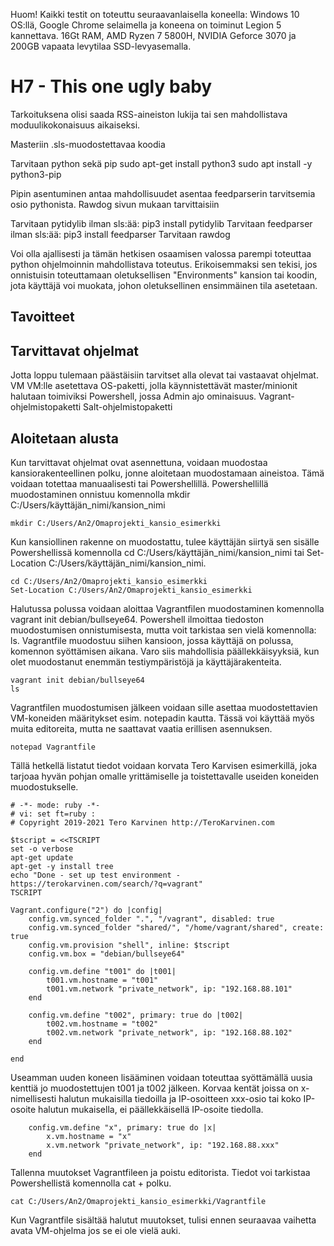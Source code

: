 Huom! Kaikki testit on toteuttu seuraavanlaisella koneella: Windows 10 OS:llä, Google Chrome selaimella ja koneena on toiminut Legion 5 kannettava. 16Gt RAM, AMD Ryzen 7 5800H, NVIDIA Geforce 3070 ja 200GB vapaata levytilaa SSD-levyasemalla.
# H7 - This one ugly baby

Tarkoituksena olisi saada RSS-aineiston lukija tai sen mahdollistava moduulikokonaisuus aikaiseksi.

Masteriin .sls-muodostettavaa koodia

Tarvitaan python sekä pip
    sudo apt-get install python3
    sudo apt install -y python3-pip

Pipin asentuminen antaa mahdollisuudet asentaa feedparserin tarvitsemia osio pythonista.
Rawdog sivun mukaan tarvittaisiin 


Tarvitaan pytidylib ilman sls:ää: pip3 install pytidylib
Tarvitaan feedparser ilman sls:ää: pip3 install feedparser
Tarvitaan rawdog

Voi olla ajallisesti ja tämän hetkisen osaamisen valossa parempi toteuttaa python ohjelmoinnin mahdollistava toteutus.
Erikoisemmaksi sen tekisi, jos onnistuisin toteuttamaan oletuksellisen "Environments" kansion tai koodin, jota käyttäjä voi muokata, johon oletuksellinen ensimmäinen tila asetetaan.

## Tavoitteet

## Tarvittavat ohjelmat

Jotta loppu tulemaan päästäisiin tarvitset alla olevat tai vastaavat ohjelmat.
VM
VM:lle asetettava OS-paketti, jolla käynnistettävät master/minionit halutaan toimiviksi
Powershell, jossa Admin ajo ominaisuus.
Vagrant-ohjelmistopaketti
Salt-ohjelmistopaketti

## Aloitetaan alusta

Kun tarvittavat ohjelmat ovat asennettuna, voidaan muodostaa kansiorakenteellinen polku, jonne aloitetaan muodostamaan aineistoa.
Tämä voidaan totettaa manuaalisesti tai Powershellillä. Powershellillä muodostaminen onnistuu komennolla mkdir C:/Users/käyttäjän_nimi/kansion_nimi

    mkdir C:/Users/An2/Omaprojekti_kansio_esimerkki

Kun kansiollinen rakenne on muodostattu, tulee käyttäjän siirtyä sen sisälle Powershellissä komennolla cd C:/Users/käyttäjän_nimi/kansion_nimi tai Set-Location C:/Users/käyttäjän_nimi/kansion_nimi.

    cd C:/Users/An2/Omaprojekti_kansio_esimerkki
    Set-Location C:/Users/An2/Omaprojekti_kansio_esimerkki

Halutussa polussa voidaan aloittaa Vagrantfilen muodostaminen komennolla vagrant init debian/bullseye64. Powershell ilmoittaa tiedoston muodostumisen onnistumisesta, mutta voit tarkistaa sen vielä komennolla: ls.
Vagrantfile muodostuu siihen kansioon, jossa käyttäjä on polussa, komennon syöttämisen aikana. Varo siis mahdollisia päällekkäisyyksiä, kun olet muodostanut enemmän testiympäristöjä ja käyttäjärakenteita.

    vagrant init debian/bullseye64
    ls

Vagrantfilen muodostumisen jälkeen voidaan sille asettaa muodostettavien VM-koneiden määritykset esim. notepadin kautta.
Tässä voi käyttää myös muita editoreita, mutta ne saattavat vaatia erillisen asennuksen.

    notepad Vagrantfile

Tällä hetkellä listatut tiedot voidaan korvata Tero Karvisen esimerkillä, joka tarjoaa hyvän pohjan omalle yrittämiselle ja toistettavalle useiden koneiden muodostukselle.

    # -*- mode: ruby -*-
    # vi: set ft=ruby :
    # Copyright 2019-2021 Tero Karvinen http://TeroKarvinen.com
    
    $tscript = <<TSCRIPT
    set -o verbose
    apt-get update
    apt-get -y install tree
    echo "Done - set up test environment - https://terokarvinen.com/search/?q=vagrant"
    TSCRIPT
    
    Vagrant.configure("2") do |config|
    	config.vm.synced_folder ".", "/vagrant", disabled: true
    	config.vm.synced_folder "shared/", "/home/vagrant/shared", create: true
    	config.vm.provision "shell", inline: $tscript
    	config.vm.box = "debian/bullseye64"
    
    	config.vm.define "t001" do |t001|
    		t001.vm.hostname = "t001"
    		t001.vm.network "private_network", ip: "192.168.88.101"
    	end
    
    	config.vm.define "t002", primary: true do |t002|
    		t002.vm.hostname = "t002"
    		t002.vm.network "private_network", ip: "192.168.88.102"
    	end
    	
    end

Useamman uuden koneen lisääminen voidaan toteuttaa syöttämällä uusia kenttiä jo muodostettujen t001 ja t002 jälkeen.
Korvaa kentät joissa on x- nimellisesti halutun mukaisilla tiedoilla ja IP-osoitteen xxx-osio tai koko IP-osoite halutun mukaisella, ei päällekkäisellä IP-osoite tiedolla.

        config.vm.define "x", primary: true do |x|
    		x.vm.hostname = "x"
    		x.vm.network "private_network", ip: "192.168.88.xxx"
    	end
     
Tallenna muutokset Vagrantfileen ja poistu editorista.
Tiedot voi tarkistaa Powershellistä komennolla cat + polku.

    cat C:/Users/An2/Omaprojekti_kansio_esimerkki/Vagrantfile

Kun Vagrantfile sisältää halutut muutokset, tulisi ennen seuraavaa vaihetta avata VM-ohjelma jos se ei ole vielä auki.

## 
